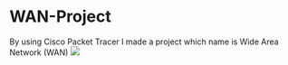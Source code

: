 # WAN-Project
By using Cisco Packet Tracer I made a project which name is Wide Area Network (WAN) 
![](Projects/Picture1.png)
